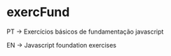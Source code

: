 # exercFund

PT -> Exercícios básicos de fundamentação javascript

EN -> Javascript foundation exercises
